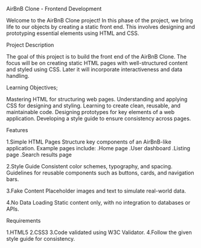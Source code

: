 AirBnB Clone - Frontend Development

Welcome to the AirBnB Clone project! In this phase of the project, we bring life to our objects by creating a static front end. This involves designing and prototyping essential elements using HTML and CSS.

Project Description

The goal of this project is to build the front end of the AirBnB Clone. The focus will be on creating static HTML pages with well-structured content and styled using CSS. Later it will  incorporate interactiveness  and data handling.

Learning Objectives;

Mastering HTML for structuring web pages.
Understanding and applying  CSS for designing and styling.
Learning  to create clean, reusable, and maintainable code.
Designing prototypes for key elements of a web application.
Developing a style guide to ensure consistency across pages.

Features

1.Simple HTML Pages
  Structure key components of an AirBnB-like application.
  Example pages include:
   .Home page
   .User dashboard
   .Listing page
   .Search results page

2.Style Guide
  Consistent color schemes, typography, and spacing.
  Guidelines for reusable components such as buttons, cards, and navigation bars.

3.Fake Content
  Placeholder images and text to simulate real-world data.

4.No Data Loading
  Static content only, with no integration to databases or APIs.

Requirements

1.HTML5
2.CSS3
3.Code validated using W3C Validator.
4.Follow the given style guide for consistency.
